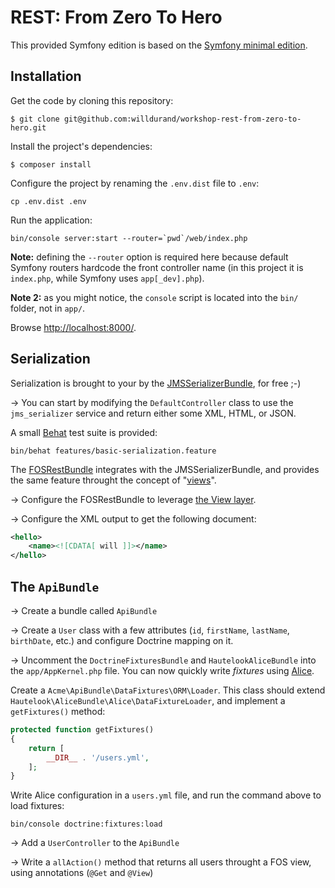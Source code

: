 REST: From Zero To Hero
=======================

This provided Symfony edition is based on the [Symfony minimal
edition](https://github.com/beberlei/symfony-minimal-distribution).


## Installation

Get the code by cloning this repository:

    $ git clone git@github.com:willdurand/workshop-rest-from-zero-to-hero.git

Install the project's dependencies:

    $ composer install

Configure the project by renaming the `.env.dist` file to `.env`:

    cp .env.dist .env

Run the application:

    bin/console server:start --router=`pwd`/web/index.php

**Note:** defining the `--router` option is required here because default
Symfony routers hardcode the front controller name (in this project it is
`index.php`, while Symfony uses `app[_dev].php`).

**Note 2:** as you might notice, the `console` script is located into the `bin/`
folder, not in `app/`.

Browse [http://localhost:8000/](http://localhost:8000/).


## Serialization

Serialization is brought to your by the
[JMSSerializerBundle](http://jmsyst.com/bundles/JMSSerializerBundle), for free
;-)

-> You can start by modifying the `DefaultController` class to use the
`jms_serializer` service and return either some XML, HTML, or JSON.

A small [Behat](http://docs.behat.org) test suite is provided:

    bin/behat features/basic-serialization.feature

The [FOSRestBundle](https://github.com/FriendsOfSymfony/FOSRestBundle)
integrates with the JMSSerializerBundle, and provides the same feature throught
the concept of
"[views](http://symfony.com/doc/master/bundles/FOSRestBundle/2-the-view-layer.html)".

-> Configure the FOSRestBundle to leverage [the View
layer](http://symfony.com/doc/master/bundles/FOSRestBundle/2-the-view-layer.html).

-> Configure the XML output to get the following document:

```xml
<hello>
    <name><![CDATA[ will ]]></name>
</hello>
```

## The `ApiBundle`

-> Create a bundle called `ApiBundle`

-> Create a `User` class with a few attributes (`id`, `firstName`, `lastName`,
`birthDate`, etc.) and configure Doctrine mapping on it.

-> Uncomment the `DoctrineFixturesBundle` and `HautelookAliceBundle` into the
`app/AppKernel.php` file. You can now quickly write _fixtures_ using
[Alice](https://github.com/nelmio/alice/blob/master/README.md).

Create a `Acme\ApiBundle\DataFixtures\ORM\Loader`. This class should extend
`Hautelook\AliceBundle\Alice\DataFixtureLoader`, and implement a `getFixtures()`
method:

```php
protected function getFixtures()
{
    return [
        __DIR__ . '/users.yml',
    ];
}
```

Write Alice configuration in a `users.yml` file, and run the command above to
load fixtures:

    bin/console doctrine:fixtures:load

-> Add a `UserController` to the `ApiBundle`

-> Write a `allAction()` method that returns all users throught a FOS view,
using annotations (`@Get` and `@View`)
